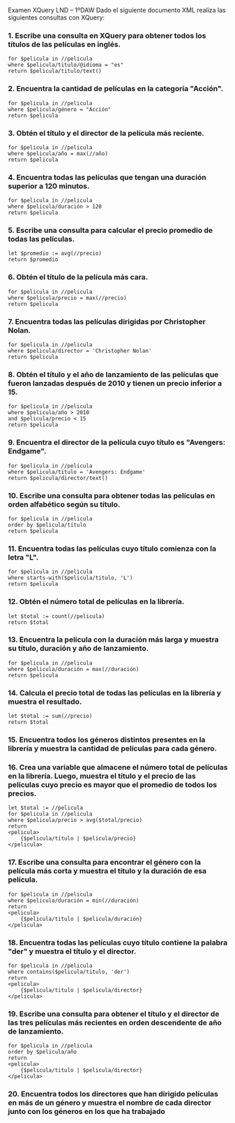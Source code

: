 Examen XQuery LND – 1ºDAW
Dado el siguiente documento XML realiza las siguientes consultas con XQuery:

### 1. Escribe una consulta en XQuery para obtener todos los títulos de las películas en inglés.

    for $pelicula in //pelicula
    where $pelicula/titulo/@idioma = "es"
    return $pelicula/titulo/text()

### 2. Encuentra la cantidad de películas en la categoría "Acción".

    for $pelicula in //pelicula
    where $pelicula/género = "Acción"
    return $pelicula

### 3. Obtén el título y el director de la película más reciente.

    for $pelicula in //pelicula
    where $pelicula/año = max(//año)
    return $pelicula

### 4. Encuentra todas las películas que tengan una duración superior a 120 minutos.

    for $pelicula in //pelicula
    where $pelicula/duración > 120
    return $pelicula

### 5. Escribe una consulta para calcular el precio promedio de todas las películas.

    let $promedio := avg(//precio)
    return $promedio

### 6. Obtén el título de la película más cara.

    for $pelicula in //pelicula
    where $pelicula/precio = max(//precio)
    return $pelicula

### 7. Encuentra todas las películas dirigidas por Christopher Nolan.

    for $pelicula in //pelicula
    where $pelicula/director = 'Christopher Nolan'
    return $pelicula

### 8. Obtén el título y el año de lanzamiento de las películas que fueron lanzadas después de 2010 y tienen un precio inferior a 15.

    for $pelicula in //pelicula
    where $pelicula/año > 2010 
    and $pelicula/precio < 15
    return $pelicula

### 9. Encuentra el director de la película cuyo título es "Avengers: Endgame".

    for $pelicula in //pelicula
    where $pelicula/titulo = 'Avengers: Endgame'
    return $pelicula/director/text()

### 10. Escribe una consulta para obtener todas las películas en orden alfabético según su título.

    for $pelicula in //pelicula
    order by $pelicula/título
    return $pelicula

### 11. Encuentra todas las películas cuyo título comienza con la letra "L".

    for $pelicula in //pelicula
    where starts-with($pelicula/titulo, 'L')
    return $pelicula

### 12. Obtén el número total de películas en la librería.

    let $total := count(//pelicula)
    return $total

### 13. Encuentra la película con la duración más larga y muestra su título, duración y año de lanzamiento.

    for $pelicula in //pelicula
    where $pelicula/duración = max(//duración)
    return $pelicula

### 14. Calcula el precio total de todas las películas en la librería y muestra el resultado.

    let $total := sum(//precio)
    return $total

### 15. Encuentra todos los géneros distintos presentes en la librería y muestra la cantidad de películas para cada género.



### 16. Crea una variable que almacene el número total de películas en la librería. Luego, muestra el título y el precio de las películas cuyo precio es mayor que el promedio de todos los precios.

    let $total := //pelicula
    for $pelicula in //pelicula
    where $pelicula/precio > avg($total/precio)
    return 
    <pelicula>
        {$pelicula/título | $pelicula/precio}
    </pelicula>

### 17. Escribe una consulta para encontrar el género con la película más corta y muestra el título y la duración de esa película.

    for $pelicula in //pelicula
    where $pelicula/duración = min(//duración)
    return 
    <pelicula>
        {$pelicula/titulo | $pelicula/duración}
    </pelicula>

### 18. Encuentra todas las películas cuyo título contiene la palabra "der" y muestra el título y el director.

    for $pelicula in //pelicula
    where contains($pelicula/titulo, 'der')
    return
    <pelicula>
        {$pelicula/titulo | $pelicula/director}
    </pelicula>

### 19. Escribe una consulta para obtener el título y el director de las tres películas más recientes en orden descendente de año de lanzamiento.

    for $pelicula in //pelicula
    order by $pelicula/año
    return 
    <pelicula>
        {$pelicula/titulo | $pelicula/director}
    </pelicula>

### 20. Encuentra todos los directores que han dirigido películas en más de un género y muestra el nombre de cada director junto con los géneros en los que ha trabajado